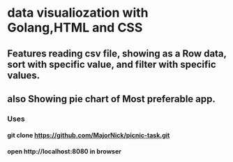 #  data visualiozation with Golang,HTML and CSS

## Features reading csv file, showing as a Row data, sort with specific value, and filter with specific values.
## also Showing pie chart of Most preferable app. 
 



### Uses
#### git clone https://github.com/MajorNick/picnic-task.git
#### open http://localhost:8080 in browser
